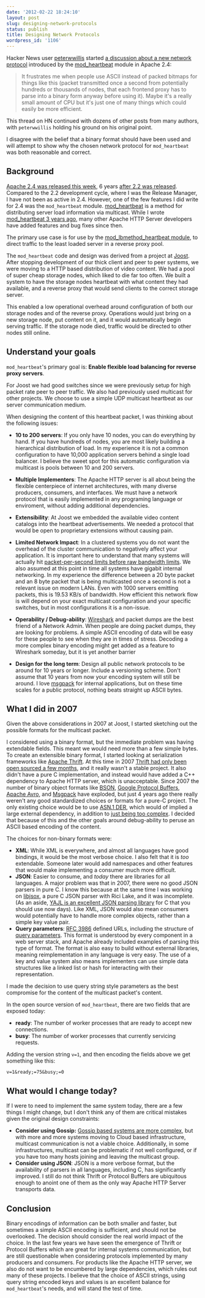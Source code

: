 ```yaml
---
date: '2012-02-22 18:24:10'
layout: post
slug: designing-network-protocols
status: publish
title: Designing Network Protocols
wordpress_id: '1106'
---
```


Hacker News user [peterwwillis](http://news.ycombinator.com/user?id=peterwwillis) started [a discussion about a new network protocol](http://news.ycombinator.com/item?id=3617247) introduced by the [mod_heartbeat](http://httpd.apache.org/docs/2.4/mod/mod_heartbeat.html) module in Apache 2.4:


>It frustrates me when people use ASCII instead of packed bitmaps for things like this (packet transmitted once a second from potentially hundreds or thousands of nodes, that each frontend proxy has to parse into a binary form anyway before using it). Maybe it's a really small amount of CPU but it's just one of many things which could easily be more efficient.



This thread on HN continued with dozens of other posts from many authors, with `peterwwillis` holding his ground on his original point.

I disagree with the belief that a binary format should have been used and will attempt to show why the chosen network protocol for `mod_heartbeat` was both reasonable and correct.



## Background



[Apache 2.4 was released this week](http://mail-archives.apache.org/mod_mbox/httpd-announce/201202.mbox/%3C2922160F-CBF2-4633-8B1E-C5045CC35918%40apache.org%3E), 6 years [after 2.2 was released](http://journal.paul.querna.org/articles/2005/12/02/httpd-2-2-0-released/). Compared to the 2.2 development cycle, where I was the Release Manager, I have not been as active in 2.4. However, one of the few features I did write for 2.4 was the `mod_heartbeat` module.  [mod_heartbeat](http://httpd.apache.org/docs/2.4/mod/mod_heartbeat.html) is a method for distributing server load information via multicast.    While I wrote [mod_heartbeat 3 years ago](http://svn.apache.org/viewvc?view=revision&revision=721952), many other Apache HTTP Server developers have added features and bug fixes since then.


The primary use case is for use by the [mod_lbmethod_heartbeat module](http://httpd.apache.org/docs/2.4/mod/mod_lbmethod_heartbeat.html), to direct traffic to the least loaded server in a reverse proxy pool.

The `mod_heartbeat` code and design was derived from a project at [Joost](http://en.wikipedia.org/wiki/Joost). After stopping development of our thick client and peer to peer systems, we were moving to a HTTP based distribution of video content.   We had a pool of super cheap storage nodes, which liked to die far too often.  We built a system to have the storage nodes heartbeat with what content they had available, and a reverse proxy that would send clients to the correct storage server.


This enabled a low operational overhead around configuration of both our storage nodes and of the reverse proxy.  Operations would just bring on a new storage node, put content on it, and it would automatically begin serving traffic.  If the storage node died, traffic would be directed to other nodes still online.




## Understand your goals



`mod_heartbeat`'s primary goal is: **Enable flexible load balancing for reverse proxy servers**.

For Joost we had good switches since we were previously setup for high packet rate peer to peer traffic.  We also had previously used multicast for other projects.  We choose to use a simple UDP multicast heartbeat as our server communication medium.

When designing the content of this heartbeat packet, I was thinking about the following issues:





  * **10 to 200 servers**: If you only have 10 nodes, you can do everything by hand.  If you have hundreds of nodes, you are most likely building a hierarchical distribution of load.  In my experience it is not a common configuration to have 10,000 application servers behind a single load balancer.  I believe the sweet spot for this automatic configuration via multicast is pools between 10 and 200 servers.


  * **Multiple Implementers**: The Apache HTTP server is all about being the flexible centerpiece of internet architectures, with many diverse producers, consumers, and interfaces.  We must have a network protocol that is easily implemented in any programing language or enviroment, without adding additional dependencies.


  * **Extensibility**: At Joost we embedded the available video content catalogs into the heartbeat advertisements.  We needed a protocol that would be open to proprietary extensions without causing pain.


  * **Limited Network Impact**: In a clustered systems you do not want the overhead of the cluster communication to negatively affect your application.  It is important here to understand that many systems will actually hit [packet-per-second limits before raw bandwidth limits](http://www.cisco.com/web/about/security/intelligence/network_performance_metrics.html).  We also assumed at this point in time all systems have gigabit internal networking.  In my experience the difference between a 20 byte packet and an 8 byte packet that is being multicasted once a second is not a relevant issue on modern LANs. Even with 1000 servers emitting packets, this is 19.53 KB/s of bandwidth. How efficient this network flow is will depend on your exact multicast configuration and your specific switches, but in most configurations it is a non-issue.


  * **Operability / Debug-ability**: [Wireshark](http://www.wireshark.org/) and packet dumps are the best friend of a Network Admin.  When people are doing packet dumps, they are looking for problems.  A simple ASCII encoding of data will be easy for these people to see when they are in times of stress.  Decoding a more complex binary encoding might get added as a feature to Wireshark someday, but it is yet another barrier


  * **Design for the long term**: Design all public network protocols to be around for 10 years or longer.  Include a versioning scheme.  Don't assume that 10 years from now your encoding system will still be around.  I love [msgpack](http://msgpack.org/) for internal applications, but on these time scales for a public protocol, nothing beats straight up ASCII bytes.





## What I did in 2007



Given the above considerations in 2007 at Joost, I started sketching out the possible formats for the multicast packet.

I considered using a binary format, but the immediate problem was having extendable fields.  This meant we would need more than a few simple bytes.  To create an extensible binary format, I started looking at serialization frameworks like [Apache Thrift](http://thrift.apache.org/).  At this time in 2007 [Thrift had only been open sourced a few months](http://blog.facebook.com/blog.php?post=2261927130), and it really wasn't a stable project.  It also didn't have a pure C implementation, and instead would have added a C++ dependency to Apache HTTP server, which is unacceptable.  Since 2007 the number of binary object formats like [BSON](http://bsonspec.org/), [Google Protocol Buffers](http://code.google.com/apis/protocolbuffers/), [Apache Avro](http://avro.apache.org/), and [Msgpack](http://msgpack.org/) have exploded, but just 4 years ago there really weren't any good standardized choices or formats for a pure-C project. The only existing choice would be to use [ASN.1 DER](http://en.wikipedia.org/wiki/ASN.1), which would of implied a large external dependency, in addition to [just being too complex](http://luca.ntop.org/Teaching/Appunti/asn1.html).  I decided that because of this and the other goals around debug-ability to peruse an ASCII based encoding of the content.

The choices for non-binary formats were:





* **XML**: While XML is everywhere, and almost all languages have good bindings, it would be the most verbose choice.  I also felt that it is _too_ extendable.  Someone later would add namespaces and other features that would make implementing a consumer much more difficult.
* **JSON**: Easier to consume, and _today_ there are libraries for all languages.  A major problem was that in 2007, there were no good JSON parsers in pure C.  I know this because at the same time I was working on [libjsox](http://code.google.com/p/libjsox/), a pure C JSON parser with Rici Lake, and it was incomplete. (As an aside, [YAJL is an excellent JSON parsing library](http://lloyd.github.com/yajl/) for C that you should use now days). Like XML, JSON would also mean consumers would potentially have to handle more complex objects, rather than a simple key value pair.
* **Query parameters**: [RFC 3986](http://tools.ietf.org/html/rfc3986
) defined URLs, including the structure of [query parameters](http://en.wikipedia.org/wiki/Query_string). This format is understood by every component in a web server stack, and Apache already included examples of parsing this type of format. The format is also easy to build without external libraries, meaning reimplementation in any language is very easy.  The use of a key and value system also means implementers can use simple data structures like a linked list or hash for interacting with their representation.



I made the decision to use query string style parameters as the best compromise for the content of the multicast packet's content.


In the open source version of `mod_heartbeat`, there are two fields that are exposed today:



* **ready**: The number of worker processes that are ready to accept new connections.
* **busy**: The number of worker processes that currently servicing requests.



Adding the version string `v=1`, and then encoding the fields above we get something like this:


    v=1&ready;=75&busy;=0



## What would I change today?



If I were to need to implement the same system today, there are a few things I might change, but I don't think any of them are critical mistakes given the original design constraints:





* **Consider using Gossip:**  [Gossip based systems are more complex](http://en.wikipedia.org/wiki/Gossip_protocol), but with more and more systems moving to Cloud based infrastructure, multicast communication is not a viable choice.  Additionally, in some infrastructures, multicast can be problematic if not well configured, or if you have too many hosts joining and leaving the multicast group.
* **Consider using JSON**: JSON is a more verbose format, but the availability of parsers in all languages, including C, has significantly improved. I still do not think Thrift or Protocol Buffers are ubiquitous enough to anoint one of them as the only way Apache HTTP Server transports data.





## Conclusion



Binary encodings of information can be both smaller and faster, but sometimes a simple ASCII encoding is sufficient, and should not be overlooked. The decision should consider the real world impact of the choice.  In the last few years we have seen the emergence of Thrift or Protocol Buffers which are great for internal systems communication, but are still questionable when considering protocols implemented by many producers and consumers.  For products like the Apache HTTP server, we also do not want to be encumbered by large dependencies, which rules out many of these projects.  I believe that the choice of ASCII strings, using query string encoded keys and values is an excellent balance for `mod_heartbeat`'s needs, and will stand the test of time.

